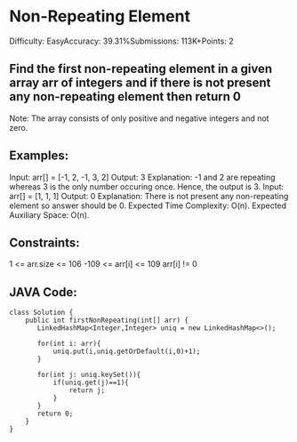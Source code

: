 # Non-Repeating Element
Difficulty: EasyAccuracy: 39.31%Submissions: 113K+Points: 2
## Find the first non-repeating element in a given array arr of integers and if there is not present any non-repeating element then return 0

Note: The array consists of only positive and negative integers and not zero.

## Examples:

Input: arr[] = [-1, 2, -1, 3, 2]
Output: 3
Explanation: -1 and 2 are repeating whereas 3 is the only number occuring once. Hence, the output is 3. 
Input: arr[] = [1, 1, 1]
Output: 0
Explanation: There is not present any non-repeating element so answer should be 0.
Expected Time Complexity: O(n).
Expected Auxiliary Space: O(n).

## Constraints:
1 <= arr.size <= 106
-109 <= arr[i] <= 109
arr[i] != 0 

## JAVA Code:
```
class Solution {
    public int firstNonRepeating(int[] arr) {
       LinkedHashMap<Integer,Integer> uniq = new LinkedHashMap<>();
       
       for(int i: arr){
           uniq.put(i,uniq.getOrDefault(i,0)+1);
       }
       
       for(int j: uniq.keySet()){
           if(uniq.get(j)==1){
               return j;
           }
       }
       return 0;
    }
}
```
